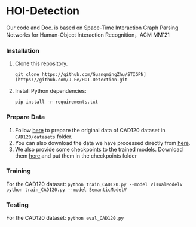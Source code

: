 # HOI-Detection
Our code and Doc. is based on Space-Time Interaction Graph Parsing Networks for Human-Object Interaction Recognition，ACM MM'21
### Installation
1. Clone this repository.   
    ```
    git clone https://github.com/GuangmingZhu/STIGPN](https://github.com/J-Fe/HOI-Detection.git
    ```
  
2. Install Python dependencies:   
    ```
    pip install -r requirements.txt
    ```
### Prepare Data
1. Follow [here](https://github.com/praneeth11009/LIGHTEN-Learning-Interactions-with-Graphs-and-Hierarchical-TEmporal-Networks-for-HOI) to prepare the original data of CAD120 dataset in `CAD120/datasets` folder.
2. You can also download the data we have processed directly from [here](https://drive.google.com/drive/folders/1ntHUZO8CBHV6-Wwci6XqcaQdK4EJUZJi?usp=sharing).
3. We also provide some checkpoints to the trained models. Download them [here](https://drive.google.com/drive/folders/1ntHUZO8CBHV6-Wwci6XqcaQdK4EJUZJi?usp=sharing) and put them in the checkpoints folder
### Training
For the CAD120 dataset:
    ```
        python train_CAD120.py --model VisualModelV
    ```
    ```
        python train_CAD120.py --model SemanticModelV 
    ```

### Testing
For the CAD120 dataset:
    ```
        python eval_CAD120.py
    ```
